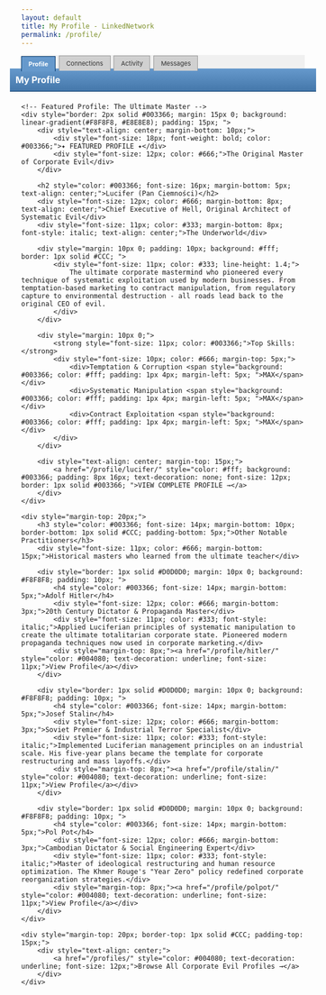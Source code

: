 ```yaml
---
layout: default
title: My Profile - LinkedNetwork
permalink: /profile/
---
```


<!-- Tab Navigation -->
<div style="border-bottom: 2px solid #003366; margin-bottom: 15px; background: #F0F0F0;">
    <div style="margin: 0; padding: 0;">
        <div id="tab-profile" onclick="showTab('profile')" style="display: inline-block; padding: 6px 12px; background: #6699CC; color: #fff; border: 1px solid #003366; border-bottom: none; cursor: pointer; position: relative; top: 2px; font-size: 11px; font-weight: bold; margin-right: 2px;">Profile</div>
        <div id="tab-connections" onclick="showTab('connections')" style="display: inline-block; padding: 6px 12px; background: #D0D0D0; color: #333; border: 1px solid #999; border-bottom: none; cursor: pointer; position: relative; top: 1px; font-size: 11px; margin-right: 2px;">Connections</div>
        <div id="tab-activity" onclick="showTab('activity')" style="display: inline-block; padding: 6px 12px; background: #D0D0D0; color: #333; border: 1px solid #999; border-bottom: none; cursor: pointer; position: relative; top: 1px; font-size: 11px; margin-right: 2px;">Activity</div>
        <div id="tab-messages" onclick="showTab('messages')" style="display: inline-block; padding: 6px 12px; background: #D0D0D0; color: #333; border: 1px solid #999; border-bottom: none; cursor: pointer; position: relative; top: 1px; font-size: 11px;">Messages</div>
    </div>
</div>

<!-- Tab Content: Profile -->
<div id="content-profile" style="display: block;">
    <div style="background: linear-gradient(#6699CC, #4477AA); color: #fff; padding: 10px; font-weight: bold; font-size: 16px; border-bottom: 1px solid #003366; margin: -20px -20px 20px -20px;">My Profile</div>
    
    <!-- Featured Profile: The Ultimate Master -->
    <div style="border: 2px solid #003366; margin: 15px 0; background: linear-gradient(#F8F8F8, #E8E8E8); padding: 15px; ">
        <div style="text-align: center; margin-bottom: 10px;">
            <div style="font-size: 18px; font-weight: bold; color: #003366;">✦ FEATURED PROFILE ✦</div>
            <div style="font-size: 12px; color: #666;">The Original Master of Corporate Evil</div>
        </div>
        
        <h2 style="color: #003366; font-size: 16px; margin-bottom: 5px; text-align: center;">Lucifer (Pan Ciemności)</h2>
        <div style="font-size: 12px; color: #666; margin-bottom: 8px; text-align: center;">Chief Executive of Hell, Original Architect of Systematic Evil</div>
        <div style="font-size: 11px; color: #333; margin-bottom: 8px; font-style: italic; text-align: center;">The Underworld</div>
        
        <div style="margin: 10px 0; padding: 10px; background: #fff; border: 1px solid #CCC; ">
            <div style="font-size: 11px; color: #333; line-height: 1.4;">
                The ultimate corporate mastermind who pioneered every technique of systematic exploitation used by modern businesses. From temptation-based marketing to contract manipulation, from regulatory capture to environmental destruction - all roads lead back to the original CEO of evil.
            </div>
        </div>
        
        <div style="margin: 10px 0;">
            <strong style="font-size: 11px; color: #003366;">Top Skills:</strong>
            <div style="font-size: 10px; color: #666; margin-top: 5px;">
                <div>Temptation & Corruption <span style="background: #003366; color: #fff; padding: 1px 4px; margin-left: 5px; ">MAX</span></div>
                <div>Systematic Manipulation <span style="background: #003366; color: #fff; padding: 1px 4px; margin-left: 5px; ">MAX</span></div>
                <div>Contract Exploitation <span style="background: #003366; color: #fff; padding: 1px 4px; margin-left: 5px; ">MAX</span></div>
            </div>
        </div>
        
        <div style="text-align: center; margin-top: 15px;">
            <a href="/profile/lucifer/" style="color: #fff; background: #003366; padding: 8px 16px; text-decoration: none; font-size: 12px; border: 1px solid #003366; ">VIEW COMPLETE PROFILE →</a>
        </div>
    </div>
    
    <div style="margin-top: 20px;">
        <h3 style="color: #003366; font-size: 14px; margin-bottom: 10px; border-bottom: 1px solid #CCC; padding-bottom: 5px;">Other Notable Practitioners</h3>
        <div style="font-size: 11px; color: #666; margin-bottom: 15px;">Historical masters who learned from the ultimate teacher</div>
        
        <div style="border: 1px solid #D0D0D0; margin: 10px 0; background: #F8F8F8; padding: 10px; ">
            <h4 style="color: #003366; font-size: 14px; margin-bottom: 5px;">Adolf Hitler</h4>
            <div style="font-size: 12px; color: #666; margin-bottom: 3px;">20th Century Dictator & Propaganda Master</div>
            <div style="font-size: 11px; color: #333; font-style: italic;">Applied Luciferian principles of systematic manipulation to create the ultimate totalitarian corporate state. Pioneered modern propaganda techniques now used in corporate marketing.</div>
            <div style="margin-top: 8px;"><a href="/profile/hitler/" style="color: #004080; text-decoration: underline; font-size: 11px;">View Profile</a></div>
        </div>
        
        <div style="border: 1px solid #D0D0D0; margin: 10px 0; background: #F8F8F8; padding: 10px; ">
            <h4 style="color: #003366; font-size: 14px; margin-bottom: 5px;">Josef Stalin</h4>
            <div style="font-size: 12px; color: #666; margin-bottom: 3px;">Soviet Premier & Industrial Terror Specialist</div>
            <div style="font-size: 11px; color: #333; font-style: italic;">Implemented Luciferian management principles on an industrial scale. His five-year plans became the template for corporate restructuring and mass layoffs.</div>
            <div style="margin-top: 8px;"><a href="/profile/stalin/" style="color: #004080; text-decoration: underline; font-size: 11px;">View Profile</a></div>
        </div>
        
        <div style="border: 1px solid #D0D0D0; margin: 10px 0; background: #F8F8F8; padding: 10px; ">
            <h4 style="color: #003366; font-size: 14px; margin-bottom: 5px;">Pol Pot</h4>
            <div style="font-size: 12px; color: #666; margin-bottom: 3px;">Cambodian Dictator & Social Engineering Expert</div>
            <div style="font-size: 11px; color: #333; font-style: italic;">Master of ideological restructuring and human resource optimization. The Khmer Rouge's "Year Zero" policy redefined corporate reorganization strategies.</div>
            <div style="margin-top: 8px;"><a href="/profile/polpot/" style="color: #004080; text-decoration: underline; font-size: 11px;">View Profile</a></div>
        </div>
    </div>
    
    <div style="margin-top: 20px; border-top: 1px solid #CCC; padding-top: 15px;">
        <div style="text-align: center;">
            <a href="/profiles/" style="color: #004080; text-decoration: underline; font-size: 12px;">Browse All Corporate Evil Profiles →</a>
        </div>
    </div>
</div>

<!-- Tab Content: Connections -->
<div id="content-connections" style="display: none;">
    <div style="border: 1px solid #D0D0D0; margin: 10px 0; background: #F8F8F8; padding: 10px; ">
        <div style="background: linear-gradient(#6699CC, #4477AA); color: #fff; padding: 5px 8px; font-weight: bold; font-size: 12px; border-bottom: 1px solid #003366; ">My Network</div>
        <div style="padding: 10px; background: #fff; ">
            <h3 style="color: #003366; font-size: 14px; margin-bottom: 10px;">Professional Connections</h3>
            
            <div style="border-bottom: 1px dotted #CCC; padding: 8px 0;">
                <div style="font-weight: bold; font-size: 12px; color: #003366;">Donald Trump</div>
                <div style="font-size: 10px; color: #666;">Former President • Master of Mass Deception</div>
                <div style="font-size: 11px; color: #333;">Connected through shared expertise in reality manipulation and authoritarian branding.</div>
            </div>
            
            <div style="border-bottom: 1px dotted #CCC; padding: 8px 0;">
                <div style="font-weight: bold; font-size: 12px; color: #003366;">Elon Musk</div>
                <div style="font-size: 10px; color: #666;">CEO Tesla/SpaceX • Market Manipulation Specialist</div>
                <div style="font-size: 11px; color: #333;">Professional relationship based on Twitter control and crypto market manipulation.</div>
            </div>
            
            <div style="border-bottom: 1px dotted #CCC; padding: 8px 0;">
                <div style="font-weight: bold; font-size: 12px; color: #003366;">Jeff Bezos</div>
                <div style="font-size: 10px; color: #666;">Amazon Founder • Worker Exploitation Expert</div>
                <div style="font-size: 11px; color: #333;">Allied in the systematic dehumanization of labor and monopolistic practices.</div>
            </div>
            
            <div style="padding: 8px 0;">
                <div style="font-weight: bold; font-size: 12px; color: #003366;">Mark Zuckerberg</div>
                <div style="font-size: 10px; color: #666;">Meta CEO • Privacy Destroyer & Democracy Manipulator</div>
                <div style="font-size: 11px; color: #333;">Partnership in social control through algorithmic manipulation and data exploitation.</div>
            </div>
            
            <div style="margin-top: 15px; text-align: center;">
                <a href="/network/" style="color: #004080; text-decoration: underline; font-size: 11px;">View Full Network →</a>
            </div>
        </div>
    </div>
</div>

<!-- Tab Content: Activity -->
<div id="content-activity" style="display: none;">
    <div style="border: 1px solid #D0D0D0; margin: 10px 0; background: #F8F8F8; padding: 10px; ">
        <div style="background: linear-gradient(#6699CC, #4477AA); color: #fff; padding: 5px 8px; font-weight: bold; font-size: 12px; border-bottom: 1px solid #003366; ">Recent Activity</div>
        <div style="padding: 10px; background: #fff; ">
            
            <div style="border-bottom: 1px dotted #CCC; padding: 8px 0;">
                <div style="font-size: 10px; color: #666; margin-bottom: 3px;">2 hours ago</div>
                <div style="font-size: 11px; color: #333;">Updated profile: Added new expertise in "Pandemic Profiteering" and "Vaccine Inequality"</div>
            </div>
            
            <div style="border-bottom: 1px dotted #CCC; padding: 8px 0;">
                <div style="font-size: 10px; color: #666; margin-bottom: 3px;">5 hours ago</div>
                <div style="font-size: 11px; color: #333;">Connected with <strong>Klaus Schwab</strong> - World Economic Forum • Global Reset Architect</div>
            </div>
            
            <div style="border-bottom: 1px dotted #CCC; padding: 8px 0;">
                <div style="font-size: 10px; color: #666; margin-bottom: 3px;">1 day ago</div>
                <div style="font-size: 11px; color: #333;">Shared article: "10 Ways to Maximize Shareholder Value While Destroying Society"</div>
            </div>
            
            <div style="border-bottom: 1px dotted #CCC; padding: 8px 0;">
                <div style="font-size: 10px; color: #666; margin-bottom: 3px;">2 days ago</div>
                <div style="font-size: 11px; color: #333;">Endorsed <strong>Jamie Dimon</strong> for "Regulatory Capture" and "Taxpayer Bailout Mastery"</div>
            </div>
            
            <div style="padding: 8px 0;">
                <div style="font-size: 10px; color: #666; margin-bottom: 3px;">3 days ago</div>
                <div style="font-size: 11px; color: #333;">Posted: "Just closed another offshore tax haven. Love how easy it is to avoid paying for the society we exploit! #CorporateEvil #TaxAvoidance"</div>
            </div>
        </div>
    </div>
</div>

<!-- Tab Content: Messages -->
<div id="content-messages" style="display: none;">
    <div style="border: 1px solid #D0D0D0; margin: 10px 0; background: #F8F8F8; padding: 10px; ">
        <div style="background: linear-gradient(#6699CC, #4477AA); color: #fff; padding: 5px 8px; font-weight: bold; font-size: 12px; border-bottom: 1px solid #003366; ">Secure Messages</div>
        <div style="padding: 10px; background: #fff; ">
            <div style="font-size: 11px; color: #666; margin-bottom: 8px;">📧 Inbox (3 unread)</div>
            
            <div style="border-bottom: 1px dotted #CCC; padding: 5px 0;">
                <div style="font-weight: bold; font-size: 11px; color: #003366;">RE: Quarterly Exploitation Metrics</div>
                <div style="font-size: 10px; color: #666;">From: Board of Directors • 2 hours ago</div>
                <div style="font-size: 10px; color: #333;">Review of Q3 performance in worker suppression and profit maximization...</div>
            </div>
            
            <div style="border-bottom: 1px dotted #CCC; padding: 5px 0;">
                <div style="font-weight: bold; font-size: 11px; color: #003366;">New Regulatory Capture Opportunity</div>
                <div style="font-size: 10px; color: #666;">From: Lobbying Coordinator • 5 hours ago</div>
                <div style="font-size: 10px; color: #333;">Urgent: Key senator available for influence campaign, budget approved...</div>
            </div>
            
            <div style="border-bottom: 1px dotted #CCC; padding: 5px 0;">
                <div style="font-weight: bold; font-size: 11px; color: #003366;">Weekly Evil Newsletter</div>
                <div style="font-size: 10px; color: #666;">From: Corporate Communications • 1 day ago</div>
                <div style="font-size: 10px; color: #333;">This week's highlights in systematic exploitation and market manipulation...</div>
            </div>
            
            <div style="padding: 5px 0;">
                <div style="font-weight: bold; font-size: 11px; color: #003366;">Invitation: Global Evil Summit 2025</div>
                <div style="font-size: 10px; color: #666;">From: Event Organizers • 2 days ago</div>
                <div style="font-size: 10px; color: #333;">Join fellow corporate masters for our annual conference on maximizing suffering...</div>
            </div>
            
            <div style="margin-top: 15px; text-align: center;">
                <a href="/messages/" style="color: #004080; text-decoration: underline; font-size: 11px;">View All Messages →</a>
            </div>
        </div>
    </div>
</div>

<script>
function showTab(tabName) {
    // Hide all tab contents
    document.getElementById('content-profile').style.display = 'none';
    document.getElementById('content-connections').style.display = 'none';
    document.getElementById('content-activity').style.display = 'none';
    document.getElementById('content-messages').style.display = 'none';
    
    // Reset all tab styles to inactive state
    var tabs = ['tab-profile', 'tab-connections', 'tab-activity', 'tab-messages'];
    for (var i = 0; i < tabs.length; i++) {
        document.getElementById(tabs[i]).style.background = '#D0D0D0';
        document.getElementById(tabs[i]).style.color = '#333';
        document.getElementById(tabs[i]).style.border = '1px solid #999';
        document.getElementById(tabs[i]).style.top = '1px';
        document.getElementById(tabs[i]).style.fontWeight = 'normal';
    }
    
    // Show selected tab content and apply active style
    document.getElementById('content-' + tabName).style.display = 'block';
    document.getElementById('tab-' + tabName).style.background = '#6699CC';
    document.getElementById('tab-' + tabName).style.color = '#fff';
    document.getElementById('tab-' + tabName).style.border = '1px solid #003366';
    document.getElementById('tab-' + tabName).style.top = '2px';
    document.getElementById('tab-' + tabName).style.fontWeight = 'bold';
}
</script>
